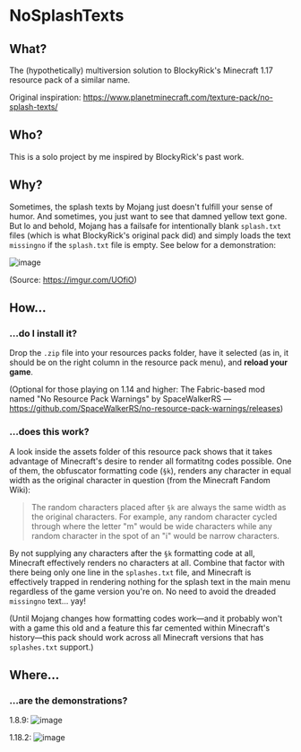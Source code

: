 # NoSplashTexts

## What?
The (hypothetically) multiversion solution to BlockyRick's Minecraft 1.17 resource pack of a similar name.

Original inspiration: https://www.planetminecraft.com/texture-pack/no-splash-texts/

## Who?
This is a solo project by me inspired by BlockyRick's past work.

## Why?
Sometimes, the splash texts by Mojang just doesn't fulfill your sense of humor. And sometimes, you just want to see that damned yellow text gone. But lo and behold, Mojang has a failsafe for intentionally blank `splash.txt` files (which is what BlockyRick's original pack did) and simply loads the text `missingno` if the `splash.txt` file is empty. See below for a demonstration:

![image](https://i.imgur.com/UOfiO.png)

(Source: https://imgur.com/UOfiO)

## How...

### ...do I install it?

Drop the `.zip` file into your resources packs folder, have it selected (as in, it should be on the right column in the resource pack menu), and **__reload your game__**.

(Optional for those playing on 1.14 and higher: The Fabric-based mod named "No Resource Pack Warnings" by SpaceWalkerRS — https://github.com/SpaceWalkerRS/no-resource-pack-warnings/releases)

### ...does this work?

A look inside the assets folder of this resource pack shows that it takes advantage of Minecraft's desire to render all formatitng codes possible. One of them, the obfuscator formatting code (`§k`), renders any character in equal width as the original character in question (from the Minecraft Fandom Wiki):

> The random characters placed after `§k` are always the same width as the original characters. For example, any random character cycled through where the letter "m" would be wide characters while any random character in the spot of an "i" would be narrow characters.

By not supplying any characters after the `§k` formatting code at all, Minecraft effectively renders no characters at all. Combine that factor with there being only one line in the `splashes.txt` file, and Minecraft is effectively trapped in rendering nothing for the splash text in the main menu regardless of the game version you're on. No need to avoid the dreaded `missingno` text... yay!

(Until Mojang changes how formatting codes work—and it probably won't with a game this old and a feature this far cemented within Minecraft's history—this pack should work across all Minecraft versions that has `splashes.txt` support.)

## Where...

### ...are the demonstrations?

1.8.9:
![image](https://media.discordapp.net/attachments/728977460737081454/988446944051478558/2022-06-20_09.42.40.png)

1.18.2:
![image](https://i.imgur.com/aosY4X3.jpg)
